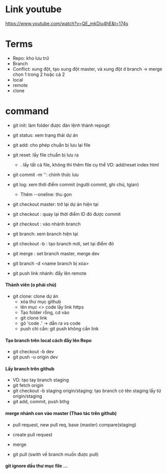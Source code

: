 # Link youtube
https://www.youtube.com/watch?v=QE_mkDiu4hE&t=174s
# Terms
- Repo: kho lưu trữ
- Branch
- Conflict: xung đột, tạo xung đột master, và xung đột ở branch -> merge chọn 1 trong 2 hoặc cả 2
- local
- remote
- clone

# command
- git init: làm folder được đán lệnh thành repogit
- git status: xem trạng thái dự án
- git add: cho phép chuẩn bị lưu lại file
- git reset: lấy file chuẩn bị lưu ra
    * . lấy tất cả file, không thì thêm file cụ thể VD: add/reset index html

- git commit -m '': chính thức lưu

- git log: xem thời điểm commit (người commit, ghi chú, tgian)
    * Thêm --oneline: thu gọn

- git checkout master: trở lại dự án hiện tại
- git checkout <ID>: quay lại thời điểm ID đó được commit
- git checkout <branch>: vào nhánh branch

- git branch: xem branch hiện tại
- git checkout -b <new name branch>: tạo branch mới, set tại điểm đó

- git merge <branch>: set branch master, merge dev
- git branch -d <name branch bị xóa>
- git push link nhánh: đẩy lên remote


#### Thành viên (o phải chủ)
- git clone: clone dự án
    + xóa thư mục github
    + lên mục <> code lấy link https
    + Tạo folder rỗng, cd vào
    + git clone link 
    + gõ 'code .' -> dẫn ra vs code
    + push chỉ cần: git push không cần link 


#### Tạo branch trên local cách đẩy lên Repo
- git checkout -b dev
- git push -u origin dev

#### Lấy branch trên github
- VD: tạo tay branch staging
- git fetch origin
- git checkout -b staging origin/staging: tạo branch có tên staging lấy từ origin/staging
- git add, commit, push bthg

#### merge nhánh con vào master (Thao tác trên github)
- pull request, new pull req, base (master) compare(staging)
- create pull request
- merge

- git pull (swith về branch muốn được pull)


#### git ignore dấu thư mục file ...